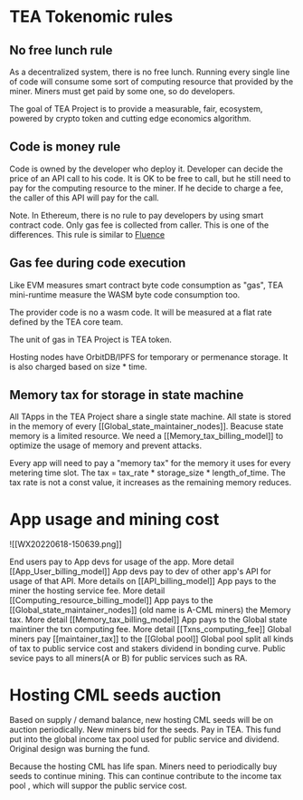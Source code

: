 # TEA Tokenomic rules
## No free lunch rule
As a decentralized system, there is no free lunch. Running every single line of code will consume some sort of computing resource that provided by the miner. Miners must get paid by some one, so do developers. 

The goal of TEA Project is to provide a measurable, fair, ecosystem, powered by crypto token and cutting edge economics algorithm. 

## Code is money rule
Code is owned by the developer who deploy it. Developer can decide the price of an API call to his code. It is OK to be free to call, but he still need to pay for the computing resource to the miner.  If he decide to charge a fee, the caller of this API will pay for the call.

Note. In Ethereum, there is no rule to pay developers by using smart contract code. Only gas fee is collected from caller. This is one of the differences. This rule is similar to [Fluence](https://fluence.network/)

## Gas fee during code execution 
Like EVM measures smart contract byte code consumption as  "gas", TEA mini-runtime measure the WASM byte code consumption too. 

The provider code is no a wasm code. It will be measured at a flat rate defined by the TEA core team.

The unit of gas in TEA Project is TEA token.

Hosting nodes have OrbitDB/IPFS for temporary or permenance storage. It is also charged based on size * time.

## Memory tax for storage in state machine
All TApps in the TEA Project share a single state machine. All state is stored in the memory of every [[Global_state_maintainer_nodes]]. Beacuse state memory is a limited resource. We need a [[Memory_tax_billing_model]] to optimize the usage of memory and prevent attacks. 

Every app will need to pay a "memory tax" for the memory it uses for every metering time slot. The tax = tax_rate * storage_size * length_of_time. The tax rate is not a const value, it increases as the remaining memory reduces. 

# App usage and mining cost
![[WX20220618-150639.png]]

End users pay to App devs for usage of the app. More detail [[App_User_billing_model]]
App devs pay to dev of other app's API for usage of that API. More details on [[API_billing_model]]
App pays to the miner the hosting service fee. More detail [[Computing_resource_billing_model]]
App pays to the [[Global_state_maintainer_nodes]] (old name is A-CML miners) the Memory tax. More detail [[Memory_tax_billing_model]]
App pays to the Global state maintiner the txn computing fee. More detail [[Txns_computing_fee]]
Global miners pay [[maintainer_tax]] to the [[Global pool]]
Global pool split all kinds of tax to public service cost and stakers dividend in bonding curve.
Public sevice pays to all miners(A or B) for public services such as RA.

# Hosting CML seeds auction
Based on supply / demand balance, new hosting CML seeds will be on auction periodically.
New miners bid for the seeds. Pay in TEA.
This fund put into the global income tax pool used for public service and dividend. Original design was burning the fund.

Because the hosting CML has life span. Miners need to periodically buy 
seeds to continue mining. This can continue contribute to the income tax pool , which will suppor the public service cost.